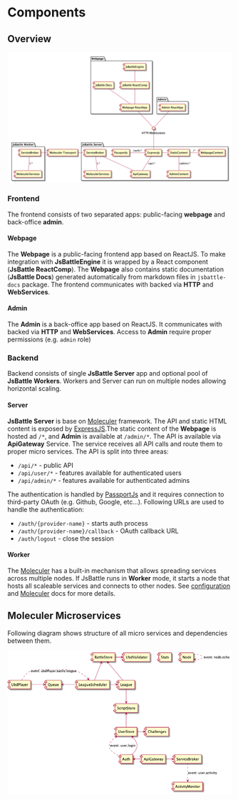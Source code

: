 # Components

## Overview
![comp overview](../../img/puml/comp_overview.png)

### Frontend
The frontend consists of two separated apps: public-facing **webpage** and back-office **admin**.

#### Webpage
The **Webpage** is a public-facing frontend app based on ReactJS. To make integration with **JsBattleEngine** it is wrapped by a React component (**JsBattle ReactComp**). The **Webpage** also contains static documentation (**JsBattle Docs**) generated automatically from markdown files in `jsbattle-docs` package. The frontend communicates with backed via **HTTP** and **WebServices**.

#### Admin
The **Admin** is a back-office app based on ReactJS. It communicates with backed via **HTTP** and **WebServices**. Access to **Admin** require proper permissions (e.g. `admin` role)

### Backend
Backend consists of single **JsBattle Server** app and optional pool of **JsBattle Workers**. Workers and Server can run on multiple nodes allowing horizontal scaling.

#### Server
**JsBattle Server** is base on [Moleculer](https://moleculer.services/) framework. The API and static HTML content is exposed by [ExpressJS](https://expressjs.com/).The static content of the **Webpage** is hosted ad `/*`, and **Admin** is available at `/admin/*`. The API is available via **ApiGateway** Service. The service receives all API calls and route them to proper micro services. The API is split into three areas:

 - `/api/*` - public API
 - `/api/user/*` - features available for authenticated users
 - `/api/admin/*` - features available for authenticated admins

The authentication is handled by [PassportJs](http://www.passportjs.org/) and it requires connection to third-party OAuth (e.g. Github, Google, etc...). Following URLs are used to handle the authentication:
 - `/auth/{provider-name}` - starts auth process
 - `/auth/{provider-name}/callback` - OAuth callback URL
 - `/auth/logout` - close the session

#### Worker
The [Moleculer](https://moleculer.services/) has a built-in mechanism that allows spreading services across multiple nodes. If JsBattle runs in **Worker** mode, it starts a node that hosts all scaleable services and connects to other nodes. See [configuration](../../../configuration.md) and [Moleculer](https://moleculer.services/) docs for more details.

## Moleculer Microservices

Following diagram shows structure of all micro services and dependencies between them.

![comp overview](../../img/puml/comp_microservices.png)
